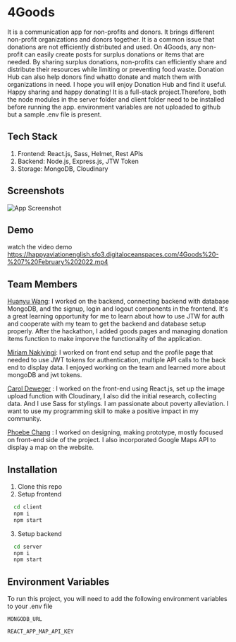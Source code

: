 # 4Goods

It is a communication app for non-profits and donors. It brings different non-profit organizations and donors together. It is a common issue that donations are not efficiently distributed and used. On 4Goods, any non-profit can easily create posts for surplus donations or items that are needed. By sharing surplus donations, non-profits can efficiently share and distribute their resources while limiting or preventing food waste. Donation Hub can also help donors find whatto donate and match them with organizations in need. I hope you will enjoy Donation Hub and find it useful. Happy sharing and happy donating!
It is a full-stack project.Therefore, both the node modules in the server folder and client folder need to be installed before running the app. environment variables are not uploaded to github but a sample .env file is present.

## Tech Stack
1. Frontend: React.js, Sass, Helmet, Rest APIs
2. Backend: Node.js, Express.js, JTW Token
3. Storage: MongoDB, Cloudinary

## Screenshots

![App Screenshot](https://happyaviationenglish.sfo3.digitaloceanspaces.com/4goods.png)


## Demo
watch the video demo 
https://happyaviationenglish.sfo3.digitaloceanspaces.com/4Goods%20-%207%20February%202022.mp4


## Team Members

[Huanyu Wang](https://github.com/hnslyswhy):
I worked on the backend, connecting backend with database MongoDB, and the signup, login and logout components in the frontend. It's a great learning opportunity for me to learn about how to use JTW for auth and cooperate with my team to get the backend and database setup properly.
After the hackathon, I added goods pages and managing donation items function to make imporve the functionality of the application. 


[Miriam Nakiyingi](https://github.com/miriamnaki): 
I worked on front end setup and the profile page that needed to use JWT tokens for authentication, multiple API calls to the back end to display data. I enjoyed working on the team and learned more about mongoDB and jwt tokens.

[Carol Deweger](https://github.com/CDeweger) : 
I worked on the front-end using React.js, set up the image upload function with Cloudinary, I also did the initial research, collecting data. And I use Sass for stylings. I am passionate about poverty alleviation. I want to use my programming skill to make a positive impact in my community.

[Phoebe Chang](https://github.com/phoebe03111) : 
I worked on designing, making prototype, mostly focused on front-end side of the project. I also incorporated Google Maps API to display a map on the website.



## Installation

1. Clone this repo
2. Setup frontend
```bash
  cd client
  npm i
  npm start
```
3. Setup backend
```bash
  cd server
  npm i
  npm start
```

## Environment Variables

To run this project, you will need to add the following environment variables to your .env file

`MONGODB_URL`

`REACT_APP_MAP_API_KEY`
